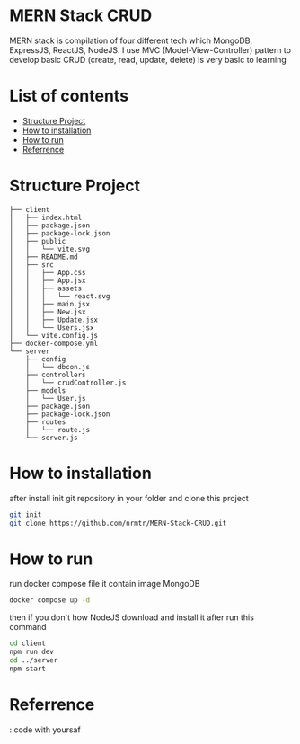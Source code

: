 # MERN Stack CRUD

MERN stack is compilation of four different tech which MongoDB, ExpressJS, ReactJS, NodeJS.
I use MVC (Model-View-Controller) pattern to develop basic CRUD (create, read, update, delete)
is very basic to learning
 
# List of contents
 - [Structure Project](#structure-project)
 - [How to installation](#how-to-installation)
 - [How to run](#how-to-run)
 - [Referrence](#referrence)

# Structure Project
```
├── client
│   ├── index.html
│   ├── package.json
│   ├── package-lock.json
│   ├── public
│   │   └── vite.svg
│   ├── README.md
│   ├── src
│   │   ├── App.css
│   │   ├── App.jsx
│   │   ├── assets
│   │   │   └── react.svg
│   │   ├── main.jsx
│   │   ├── New.jsx
│   │   ├── Update.jsx
│   │   └── Users.jsx
│   └── vite.config.js
├── docker-compose.yml
└── server
    ├── config
    │   └── dbcon.js
    ├── controllers
    │   └── crudController.js
    ├── models
    │   └── User.js
    ├── package.json
    ├── package-lock.json
    ├── routes
    │   └── route.js
    └── server.js

```
# How to installation
after install init git repository in your folder and clone this project
```bash
git init
git clone https://github.com/nrmtr/MERN-Stack-CRUD.git
```
# How to run
run docker compose file it contain image MongoDB 
```bash
docker compose up -d
```
then if you don't how NodeJS download and install it after run this command
```bash
cd client
npm run dev
cd ../server
npm start
```
# Referrence
: code with yoursaf
